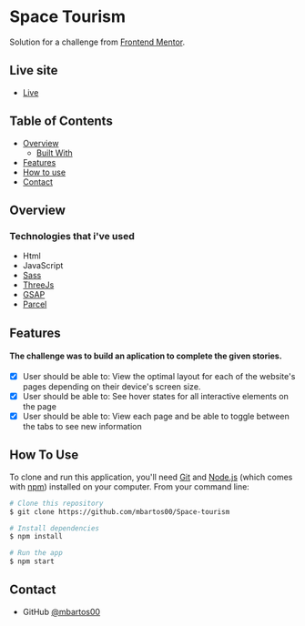 # Space Tourism

<div align="left">
   Solution for a challenge from  <a href="https://www.frontendmentor.io/challenges/space-tourism-multipage-website-gRWj1URZ3" target="_blank">Frontend Mentor</a>.
</div>

## Live site

- [Live](https://spacetourism-project.netlify.app)

## Table of Contents

- [Overview](#overview)
  - [Built With](#technologies-that-ive-used)
- [Features](#features)
- [How to use](#how-to-use)
- [Contact](#contact)

## Overview

### Technologies that i've used

- Html
- JavaScript
- [Sass](https://sass-lang.com)
- [ThreeJs](https://threejs.org)
- [GSAP](https://greensock.com/gsap/)
- [Parcel](https://parceljs.org)

## Features

#### The challenge was to build an aplication to complete the given stories.

- [x] User should be able to: View the optimal layout for each of the website's pages depending on their device's screen size.
- [x] User should be able to: See hover states for all interactive elements on the page
- [x] User should be able to: View each page and be able to toggle between the tabs to see new information

## How To Use

To clone and run this application, you'll need [Git](https://git-scm.com) and [Node.js](https://nodejs.org/en/download/) (which comes with [npm](http://npmjs.com)) installed on your computer. From your command line:

```bash
# Clone this repository
$ git clone https://github.com/mbartos00/Space-tourism

# Install dependencies
$ npm install

# Run the app
$ npm start
```

## Contact

- GitHub [@mbartos00](https://https://github.com/mbartos00)
